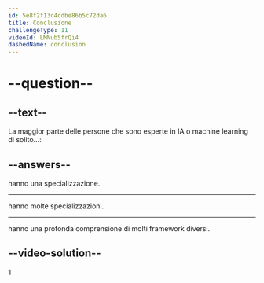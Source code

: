 ```yaml
---
id: 5e8f2f13c4cdbe86b5c72da6
title: Conclusione
challengeType: 11
videoId: LMNub5frQi4
dashedName: conclusion
---
```


# --question--

## --text--

La maggior parte delle persone che sono esperte in IA o machine learning di solito...:

## --answers--

hanno una specializzazione.

---

hanno molte specializzazioni.

---

hanno una profonda comprensione di molti framework diversi.

## --video-solution--

1


